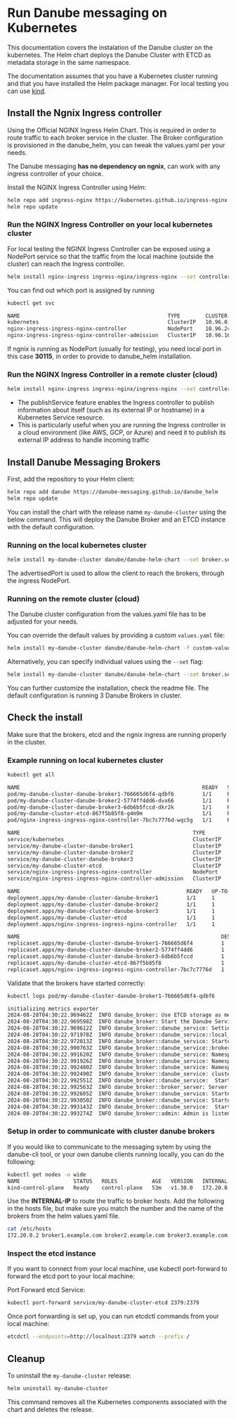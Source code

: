 # Run Danube messaging on Kubernetes

This documentation covers the instalation of the Danube cluster on the kubernetes. The Helm chart deploys the Danube Cluster with ETCD as metadata storage in the same namespace.

The documentation assumes that you have a Kubernetes cluster running and that you have installed the Helm package manager. For local testing you can use [kind](https://kind.sigs.k8s.io/).

## Install the Ngnix Ingress controller

Using the Official NGINX Ingress Helm Chart. This is required in order to route traffic to each broker service in the cluster. The Broker configuration is provisioned in the danube_helm, you can tweak the values.yaml per your needs.

The Danube messaging **has no dependency on ngnix**, can work with any ingress controller of your choice.

Install the NGINX Ingress Controller using Helm:

```bash
helm repo add ingress-nginx https://kubernetes.github.io/ingress-nginx
helm repo update
```

### Run the NGINX Ingress Controller on your local kubernetes cluster

For local testing the NGINX Ingress Controller can be exposed using a NodePort service so that the traffic from the local machine (outside the cluster) can reach the Ingress controller.

```bash
helm install nginx-ingress ingress-nginx/ingress-nginx --set controller.service.type=NodePort
```

You can find out which port is assigned by running

```bash
kubectl get svc

NAME                                               TYPE        CLUSTER-IP      EXTERNAL-IP   PORT(S)                      AGE
kubernetes                                         ClusterIP   10.96.0.1       <none>        443/TCP                      4m17s
nginx-ingress-ingress-nginx-controller             NodePort    10.96.245.118   <none>        80:30115/TCP,443:30294/TCP   2m58s
nginx-ingress-ingress-nginx-controller-admission   ClusterIP   10.96.169.82    <none>        443/TCP                      2m58s
```

If ngnix is running as NodePort (usually for testing), you need local port in this case **30115**, in order to provide to danube_helm installation.

### Run the NGINX Ingress Controller in a remote cluster (cloud)

```bash
helm install nginx-ingress ingress-nginx/ingress-nginx --set controller.publishService.enabled=true
```

- The publishService feature enables the Ingress controller to publish information about itself (such as its external IP or hostname) in a Kubernetes Service resource.
- This is particularly useful when you are running the Ingress controller in a cloud environment (like AWS, GCP, or Azure) and need it to publish its external IP address to handle incoming traffic

## Install Danube Messaging Brokers

First, add the repository to your Helm client:

```sh
helm repo add danube https://danube-messaging.github.io/danube_helm
helm repo update
```

You can install the chart with the release name `my-danube-cluster` using the below command. This will deploy the Danube Broker and an ETCD instance with the default configuration.

### Running on the local kubernetes cluster

```sh
helm install my-danube-cluster danube/danube-helm-chart --set broker.service.advertisedPort=30115
```

The advertisedPort is used to allow the client to reach the brokers, through the ingress NodePort.

### Running on the remote cluster (cloud)

The Danube cluster configuration from the values.yaml file has to be adjusted for your needs.

You can override the default values by providing a custom `values.yaml` file:

```sh
helm install my-danube-cluster danube/danube-helm-chart -f custom-values.yaml
```

Alternatively, you can specify individual values using the `--set` flag:

```sh
helm install my-danube-cluster danube/danube-helm-chart --set broker.service.type="ClusterIP"
```

You can further customize the installation, check the readme file. The default configuration is running 3 Danube Brokers in cluster.

## Check the install

Make sure that the brokers, etcd and the ngnix ingress are running properly in the cluster.

### Example running on local kubernetes cluster

```bash
kubectl get all

NAME                                                          READY   STATUS    RESTARTS   AGE
pod/my-danube-cluster-danube-broker1-766665d6f4-qdbf6         1/1     Running   0          12s
pod/my-danube-cluster-danube-broker2-5774ff4dd6-dvx66         1/1     Running   0          12s
pod/my-danube-cluster-danube-broker3-6db6b5fccd-dkr2k         1/1     Running   0          12s
pod/my-danube-cluster-etcd-867f5b85f8-g4m9m                   1/1     Running   0          12s
pod/nginx-ingress-ingress-nginx-controller-7bc7c7776d-wqc5g   1/1     Running   0          47m

NAME                                                       TYPE        CLUSTER-IP      EXTERNAL-IP   PORT(S)                       AGE
service/kubernetes                                         ClusterIP   10.96.0.1       <none>        443/TCP                       48m
service/my-danube-cluster-danube-broker1                   ClusterIP   10.96.40.244    <none>        6650/TCP,50051/TCP,9040/TCP   12s
service/my-danube-cluster-danube-broker2                   ClusterIP   10.96.204.21    <none>        6650/TCP,50051/TCP,9040/TCP   12s
service/my-danube-cluster-danube-broker3                   ClusterIP   10.96.46.5      <none>        6650/TCP,50051/TCP,9040/TCP   12s
service/my-danube-cluster-etcd                             ClusterIP   10.96.232.70    <none>        2379/TCP                      12s
service/nginx-ingress-ingress-nginx-controller             NodePort    10.96.245.118   <none>        80:30115/TCP,443:30294/TCP    47m
service/nginx-ingress-ingress-nginx-controller-admission   ClusterIP   10.96.169.82    <none>        443/TCP                       47m

NAME                                                     READY   UP-TO-DATE   AVAILABLE   AGE
deployment.apps/my-danube-cluster-danube-broker1         1/1     1            1           12s
deployment.apps/my-danube-cluster-danube-broker2         1/1     1            1           12s
deployment.apps/my-danube-cluster-danube-broker3         1/1     1            1           12s
deployment.apps/my-danube-cluster-etcd                   1/1     1            1           12s
deployment.apps/nginx-ingress-ingress-nginx-controller   1/1     1            1           47m

NAME                                                                DESIRED   CURRENT   READY   AGE
replicaset.apps/my-danube-cluster-danube-broker1-766665d6f4         1         1         1       12s
replicaset.apps/my-danube-cluster-danube-broker2-5774ff4dd6         1         1         1       12s
replicaset.apps/my-danube-cluster-danube-broker3-6db6b5fccd         1         1         1       12s
replicaset.apps/my-danube-cluster-etcd-867f5b85f8                   1         1         1       12s
replicaset.apps/nginx-ingress-ingress-nginx-controller-7bc7c7776d   1         1         1       47m
```

Validate that the brokers have started correctly:

```bash
kubectl logs pod/my-danube-cluster-danube-broker1-766665d6f4-qdbf6

initializing metrics exporter
2024-08-28T04:30:22.969462Z  INFO danube_broker: Use ETCD storage as metadata persistent store
2024-08-28T04:30:22.969598Z  INFO danube_broker: Start the Danube Service
2024-08-28T04:30:22.969612Z  INFO danube_broker::danube_service: Setting up the cluster MY_CLUSTER
2024-08-28T04:30:22.971978Z  INFO danube_broker::danube_service::local_cache: Initial cache populated
2024-08-28T04:30:22.972013Z  INFO danube_broker::danube_service: Started the Local Cache service.
2024-08-28T04:30:22.990763Z  INFO danube_broker::danube_service::broker_register: Broker 14150019297734190044 registered in the cluster
2024-08-28T04:30:22.991620Z  INFO danube_broker::danube_service: Namespace default already exists.
2024-08-28T04:30:22.991926Z  INFO danube_broker::danube_service: Namespace system already exists.
2024-08-28T04:30:22.992480Z  INFO danube_broker::danube_service: Namespace default already exists.
2024-08-28T04:30:22.992490Z  INFO danube_broker::danube_service: cluster metadata setup completed
2024-08-28T04:30:22.992551Z  INFO danube_broker::danube_service:  Started the Broker GRPC server
2024-08-28T04:30:22.992563Z  INFO danube_broker::broker_server: Server is listening on address: 0.0.0.0:6650
2024-08-28T04:30:22.992605Z  INFO danube_broker::danube_service: Started the Leader Election service
2024-08-28T04:30:22.993050Z  INFO danube_broker::danube_service: Started the Load Manager service.
2024-08-28T04:30:22.993143Z  INFO danube_broker::danube_service:  Started the Danube Admin GRPC server
2024-08-28T04:30:22.993274Z  INFO danube_broker::admin: Admin is listening on address: 0.0.0.0:50051
```

### Setup in order to communicate with cluster danube brokers

If you would like to communicate to the messaging sytem by using the danube-cli tool, or your own danube clients running locally, you can do the following:

```bash
kubectl get nodes -o wide
NAME                 STATUS   ROLES           AGE   VERSION   INTERNAL-IP   EXTERNAL-IP   OS-IMAGE                         KERNEL-VERSION       CONTAINER-RUNTIME
kind-control-plane   Ready    control-plane   53m   v1.30.0   172.20.0.2    <none>        Debian GNU/Linux 12 (bookworm)   5.15.0-118-generic   containerd://1.7.15
```

Use the **INTERNAL-IP** to route the traffic to broker hosts. Add the following in the hosts file, but make sure you match the number and the name of the brokers from the helm values.yaml file.

```bash
cat /etc/hosts
172.20.0.2 broker1.example.com broker2.example.com broker3.example.com
```

### Inspect the etcd instance

If you want to connect from your local machine, use kubectl port-forward to forward the etcd port to your local machine:

Port Forward etcd Service:

```bash
kubectl port-forward service/my-danube-cluster-etcd 2379:2379
```

Once port forwarding is set up, you can run etcdctl commands from your local machine:

```bash
etcdctl --endpoints=http://localhost:2379 watch --prefix /
```

## Cleanup

To uninstall the `my-danube-cluster` release:

```sh
helm uninstall my-danube-cluster
```

This command removes all the Kubernetes components associated with the chart and deletes the release.
